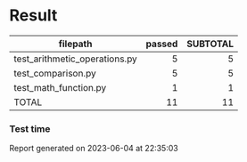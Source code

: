 # Result

|           filepath            | passed | SUBTOTAL |
| ----------------------------- | -----: | -------: |
| test_arithmetic_operations.py |      5 |        5 |
| test_comparison.py            |      5 |        5 |
| test_math_function.py         |      1 |        1 |
| TOTAL                         |     11 |       11 |

### Test time

Report generated on 2023-06-04 at 22:35:03

